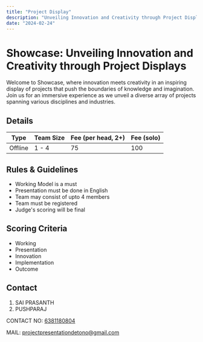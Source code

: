 ```yaml
---
title: "Project Display"
description: "Unveiling Innovation and Creativity through Project Displays"
date: "2024-02-24"
---
```


# Showcase: Unveiling Innovation and Creativity through Project Displays

Welcome to Showcase, where innovation meets creativity in an inspiring display of projects that push the boundaries of knowledge and imagination. Join us for an immersive experience as we unveil a diverse array of projects spanning various disciplines and industries.

## Details

| Type    | Team Size | Fee (per head, 2+) | Fee (solo) |
| ------- | --------- | ------------------ | ---------- |
| Offline | 1 - 4     | 75                 | 100        |

## Rules & Guidelines

- Working Model is a must
- Presentation must be done in English
- Team may consist of upto 4 members
- Team must be registered
- Judge's scoring will be final

## Scoring Criteria

- Working
- Presentation
- Innovation
- Implementation
- Outcome

## Contact

1. SAI PRASANTH 
2. PUSHPARAJ 

CONTACT NO: [6381180804](tel:+916381180804)

MAIL: projectpresentationdetono@gmail.com